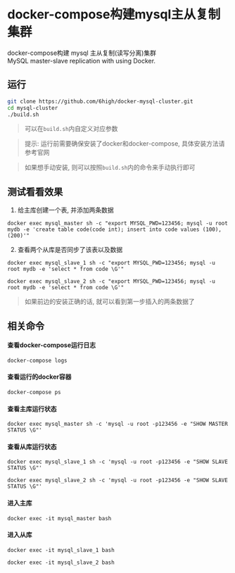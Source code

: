 docker-compose构建mysql主从复制集群 
========================
docker-compose构建 mysql 主从复制(读写分离)集群  
MySQL master-slave replication with using Docker. 

## 运行
```bash
git clone https://github.com/6high/docker-mysql-cluster.git
cd mysql-cluster
./build.sh
```
> 可以在`build.sh`内自定义对应参数  

> 提示: 运行前需要确保安装了docker和docker-compose, 具体安装方法请参考官网  

> 如果想手动安装, 则可以按照`build.sh`内的命令来手动执行即可  

## 测试看看效果
1. 给主库创建一个表, 并添加两条数据
```
docker exec mysql_master sh -c "export MYSQL_PWD=123456; mysql -u root mydb -e 'create table code(code int); insert into code values (100), (200)'"
```
2. 查看两个从库是否同步了该表以及数据
```
docker exec mysql_slave_1 sh -c "export MYSQL_PWD=123456; mysql -u root mydb -e 'select * from code \G'"
```
```
docker exec mysql_slave_2 sh -c "export MYSQL_PWD=123456; mysql -u root mydb -e 'select * from code \G'"
```
> 如果前边的安装正确的话, 就可以看到第一步插入的两条数据了  

## 相关命令

#### 查看docker-compose运行日志
```
docker-compose logs
```

#### 查看运行的docker容器
```
docker-compose ps
```

#### 查看主库运行状态

```
docker exec mysql_master sh -c 'mysql -u root -p123456 -e "SHOW MASTER STATUS \G"'
```

#### 查看从库运行状态
```
docker exec mysql_slave_1 sh -c 'mysql -u root -p123456 -e "SHOW SLAVE STATUS \G"'
```
```
docker exec mysql_slave_2 sh -c 'mysql -u root -p123456 -e "SHOW SLAVE STATUS \G"'
```

#### 进入主库

```
docker exec -it mysql_master bash
```

#### 进入从库

```
docker exec -it mysql_slave_1 bash
```

```
docker exec -it mysql_slave_2 bash
```
